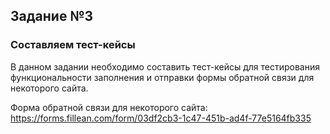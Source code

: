 ## Задание №3


### Составляем тест-кейсы

В данном задании необходимо составить тест-кейсы для тестирования функциональности заполнения и отправки формы обратной связи для некоторого сайта.

Форма обратной связи для некоторого сайта: https://forms.fillean.com/form/03df2cb3-1c47-451b-ad4f-77e5164fb335
